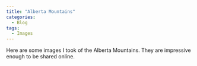 ```yaml
---
title: "Alberta Mountains"
categories:
  - Blog
tags:
  - Images
---
```

Here are some images I took of the Alberta Mountains. They are impressive enough to be shared online.
